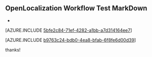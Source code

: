 ## OpenLocalization Workflow Test MarkDown
* 

[AZURE.INCLUDE [5bfe2c84-71ef-4282-a1bb-a7d314164ee7](calleeMd1.md)]



[AZURE.INCLUDE [b9763c24-bdb0-4ea8-bfab-6f8fe6d00d39](calleeMd2.md)]

 
thanks!
